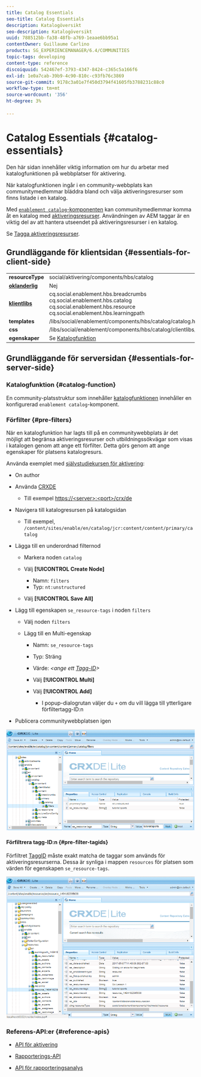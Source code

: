 ```yaml
---
title: Catalog Essentials
seo-title: Catalog Essentials
description: Katalogöversikt
seo-description: Katalogöversikt
uuid: 788512bb-fa38-48fb-a769-1eaae6bb95a1
contentOwner: Guillaume Carlino
products: SG_EXPERIENCEMANAGER/6.4/COMMUNITIES
topic-tags: developing
content-type: reference
discoiquuid: 542467ef-3793-4347-8424-c365c5a166f6
exl-id: 1e0a7cab-39b9-4c90-810c-c93fb76c3869
source-git-commit: 9178c3a01e7f450d3794f41605fb3788231c88c0
workflow-type: tm+mt
source-wordcount: '356'
ht-degree: 3%

---
```


# Catalog Essentials {#catalog-essentials}

Den här sidan innehåller viktig information om hur du arbetar med katalogfunktionen på webbplatser för aktivering.

När katalogfunktionen ingår i en community-webbplats kan communitymedlemmar bläddra bland och välja aktiveringsresurser som finns listade i en katalog.

Med [ `enablement catalog`-komponenten](catalog.md) kan communitymedlemmar komma åt en katalog med [aktiveringsresurser](resources.md). Användningen av AEM taggar är en viktig del av att hantera utseendet på aktiveringsresurser i en katalog.

Se [Tagga aktiveringsresurser](tag-resources.md).

## Grundläggande för klientsidan {#essentials-for-client-side}

<table> 
 <tbody> 
  <tr> 
   <td> <strong>resourceType</strong></td> 
   <td>social/aktivering/components/hbs/catalog</td> 
  </tr> 
  <tr> 
   <td> <a href="scf.md#add-or-include-a-communities-component"><strong>oklanderlig</strong></a></td> 
   <td>Nej</td> 
  </tr> 
  <tr> 
   <td> <a href="clientlibs.md"><strong>klientlibs</strong></a></td> 
   <td>cq.social.enablement.hbs.breadcrumbs<br /> cq.social.enablement.hbs.catalog<br /> cq.social.enablement.hbs.resource<br /> cq.social.enablement.hbs.learningpath</td> 
  </tr> 
  <tr> 
   <td> <strong>templates</strong></td> 
   <td> /libs/social/enablement/components/hbs/catalog/catalog.hbs<br /> </td> 
  </tr> 
  <tr> 
   <td> <strong>css</strong></td> 
   <td> /libs/social/enablement/components/hbs/catalog/clientlibs/catalog.css</td> 
  </tr> 
  <tr> 
   <td><strong> egenskaper</strong></td> 
   <td>Se <a href="catalog.md">Katalogfunktion</a></td> 
  </tr> 
 </tbody> 
</table>

## Grundläggande för serversidan {#essentials-for-server-side}

### Katalogfunktion {#catalog-function}

En community-platsstruktur som innehåller [katalogfunktionen](functions.md#catalog-function) innehåller en konfigurerad `enablement catalog`-komponent.

### Förfilter {#pre-filters}

När en katalogfunktion har lagts till på en communitywebbplats är det möjligt att begränsa aktiveringsresurser och utbildningssökvägar som visas i katalogen genom att ange ett förfilter. Detta görs genom att ange egenskaper för platsens katalogresurs.

Använda exemplet med [självstudiekursen för aktivering](getting-started-enablement.md):

* On author
* Använda [CRXDE](../../help/sites-developing/developing-with-crxde-lite.md)

   * Till exempel [https://&lt;server>:&lt;port>/crx/de](http://localhost:4502/crx/de)

* Navigera till katalogresursen på katalogsidan

   * Till exempel, `/content/sites/enable/en/catalog/jcr:content/content/primary/catalog`

* Lägga till en underordnad filternod

   * Markera noden `catalog`
   * Välj **[!UICONTROL Create Node]**

      * Namn: `filters`
      * Typ: `nt:unstructured`
   * Välj **[!UICONTROL Save All]**


* Lägg till egenskapen `se_resource-tags` i noden `filters`

   * Välj noden `filters`
   * Lägg till en Multi-egenskap

      * Namn: `se_resource-tags`
      * Typ: Sträng
      * Värde: *&lt;ange ett [Tagg-ID](#pre-filter-tagids)>*
      * Välj **[!UICONTROL Multi]**
      * Välj **[!UICONTROL Add]**

         * I popup-dialogrutan väljer du `+` om du vill lägga till ytterligare förfiltertagg-ID:n

* Publicera communitywebbplatsen igen

![chlimage_1-189](assets/chlimage_1-189.png)

#### Förfiltrera tagg-ID:n {#pre-filter-tagids}

Förfiltret [TaggID](../../help/sites-developing/framework.md#tagid) måste exakt matcha de taggar som används för aktiveringsresurserna. Dessa är synliga i mappen `resources` för platsen som värden för egenskapen `se_resource-tags`.

![chlimage_1-190](assets/chlimage_1-190.png)

### Referens-API:er {#reference-apis}

* [API för aktivering](https://helpx.adobe.com/experience-manager/6-4/sites/developing/using/reference-materials/javadoc/com/adobe/cq/social/enablement/reporting/model/api/package-summary.html)

* [Rapporterings-API](https://helpx.adobe.com/experience-manager/6-4/sites/developing/using/reference-materials/javadoc/com/adobe/cq/social/reporting/dv/api/package-summary.html)

* [API för rapporteringsanalys](https://helpx.adobe.com/experience-manager/6-4/sites/developing/using/reference-materials/javadoc/com/adobe/cq/social/reporting/dv/model/api/package-summary.html)
